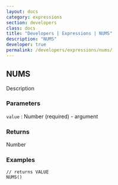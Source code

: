 ```yaml
---
layout: docs
category: expressions
section: developers
class: docs
title: "Developers | Expressions | NUMS"
description: "NUMS"
developer: true
permalink: /developers/expressions/nums/
---
```


## NUMS

Description

### Parameters
`value` : Number (required) - argument

### Returns
Number

### Examples
```
// returns VALUE
NUMS()
```